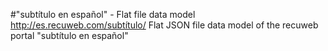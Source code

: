 #"subtítulo en español" - Flat file data model
http://es.recuweb.com/subtítulo/
Flat JSON file data model of the recuweb portal "subtítulo en español"
